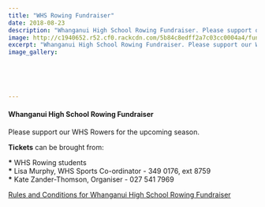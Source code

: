 ```yaml
---
title: "WHS Rowing Fundraiser"
date: 2018-08-23
description: "Whanganui High School Rowing Fundraiser. Please support our WHS Rowers for the upcoming season..."
image: http://c1940652.r52.cf0.rackcdn.com/5b84c8edff2a7c03cc0004a4/fundraiser-ticket330.gif
excerpt: "Whanganui High School Rowing Fundraiser. Please support our WHS Rowers for the upcoming season."
image_gallery:
    
    
    
    
    
---
```


<h4>Whanganui High School Rowing Fundraiser</h4>
<p>Please support our WHS Rowers for the upcoming season.</p>
<p><strong>Tickets</strong> can be brought from:</p>
<p><strong>*</strong> WHS Rowing students<br /><strong>*</strong> Lisa Murphy, WHS Sports Co-ordinator - 349 0176, ext 8759<br /><strong>*</strong> Kate Zander-Thomson, Organiser - 027 541 7969&nbsp;</p>
<p><a href="http://c1940652.r52.cf0.rackcdn.com/5b7e15ddff2a7c03cc0002c0/Rules-and-Conditions-for-Whanganui-High-School-Rowing.pdf">Rules and Conditions for Whanganui High School Rowing Fundraiser</a></p>

